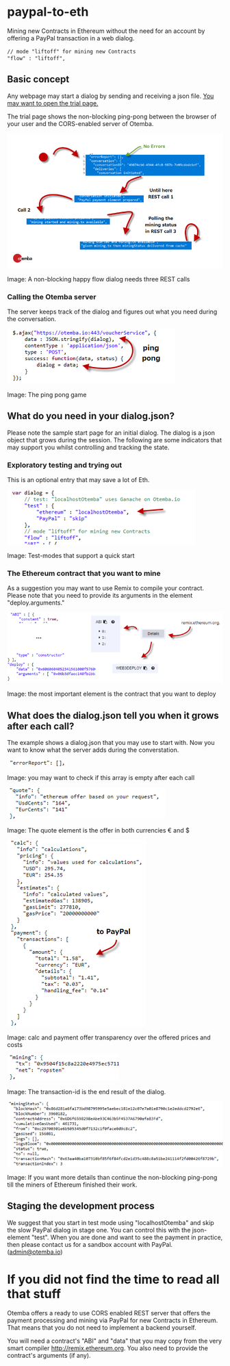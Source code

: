 ﻿# paypal-to-eth
Mining new Contracts in Ethereum without the need for an account by offering a PayPal transaction in a web dialog. 

	// mode "liftoff" for mining new Contracts
	"flow" : "liftoff",

## Basic concept
Any webpage may start a dialog by sending and receiving a json file. [You may want to open the trial page.](https://github.com/Otemba/paypal-to-eth/blob/master/otembaTryOutPage.html)

The trial page shows the non-blocking ping-pong between the browser of your user and the CORS-enabled server of Otemba.

![States of a happy flow](https://raw.githubusercontent.com/Otemba/paypal-to-eth/master/images/statesWithText.png)

Image: A non-blocking happy flow dialog needs three REST calls
### Calling the Otemba server
The server keeps track of the dialog and figures out what you need during the conversation. 

![Sample REST Call](https://raw.githubusercontent.com/Otemba/paypal-to-eth/master/images/sampleRESTCall.png)

Image: The ping pong game
## What do you need in your dialog.json?
Please note the sample start page for an initial dialog. The dialog is a json object that grows during the session. The following are some indicators that may support you whilst controlling and tracking the state.
### Exploratory testing and trying out
This is an optional entry that may save a lot of Eth.

![Test Modes](https://raw.githubusercontent.com/Otemba/paypal-to-eth/master/images/testModes.png)

Image: Test-modes that support a quick start
### The Ethereum contract that you want to mine
As a suggestion you may want to use Remix to compile your contract. Please note that you need to provide its arguments in the element "deploy.arguments."
 
![The contract](https://raw.githubusercontent.com/Otemba/paypal-to-eth/master/images/theContract.png)

Image: the most important element is the contract that you want to deploy
## What does the dialog.json tell you when it grows after each call?
The example shows a dialog.json that you may use to start with. Now you want to know what the server adds during the converstation.

![The errorReport](https://raw.githubusercontent.com/Otemba/paypal-to-eth/master/images/errorReport.png)

Image: you may want to check if this array is empty after each call

![The quote](https://raw.githubusercontent.com/Otemba/paypal-to-eth/master/images/theQuote.png)

Image: The quote element is the offer in both currencies € and $

![The calculation](https://raw.githubusercontent.com/Otemba/paypal-to-eth/master/images/theCalculation.png)

Image: calc and payment offer transparency over the offered prices and costs

![The tx](https://raw.githubusercontent.com/Otemba/paypal-to-eth/master/images/miningResult.png)

Image: The transaction-id is the end result of the dialog.

![The tx](https://raw.githubusercontent.com/Otemba/paypal-to-eth/master/images/miningStatus.png)


Image: If you want more details than continue the non-blocking ping-pong till the miners of Ethereum finished their work.

## Staging the development process
We suggest that you start in test mode using "localhostOtemba" and skip the slow PayPal dialog in stage one. You can control this with the json-element "test". When you are done and want to see the payment in practice, then please contact us for a sandbox account with PayPal. (admin@otemba.io)

# If you did not find the time to read all that stuff
Otemba offers a ready to use CORS enabled REST server that offers the payment processing and mining via PayPal for new Contracts in Ethereum.  That means that you do not need to implement a backend yourself.

You will need a contract's "ABI" and "data" that you may copy from the very smart compiler http://remix.ethereum.org. You also need to provide the contract's arguments (if any).



 


<!--stackedit_data:
eyJoaXN0b3J5IjpbLTE0NTY4NjQ0OTAsLTEyMDE3NTIzMzYsMj
g3MDU0MTgyLDEwOTY4MDA5Nyw2NTc4MTUyMzMsMTg3MTYzOTc4
NCwtMjA5MzM1NjEzNCwxODkyMTMzNzYzLDE1ODMzODIzMzcsMz
IyNjI3ODUwLDE4NjA1ODczMDMsMTU2MDUxMjg4NSwtMTg1NzY4
NTQxMSw0NTY1Nzk0OTcsMTE5NTcxNDgzOSwtMTE2MDUzNTYzLD
E3ODAxNjY3NTQsMjIzMjk1NTIsLTE0ODYzMjAzMjAsLTQxMDAw
MDcyM119
-->